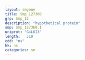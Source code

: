 ```yaml
---
layout: smgene
title: Smp_127360
grp: Smp_12
description: "hypothetical protein"
smp: Smp_127360.1
uniprot: "G4LUI3"
length:   519
cdd: "ns"
kk: ns
categories: sm
---
```

